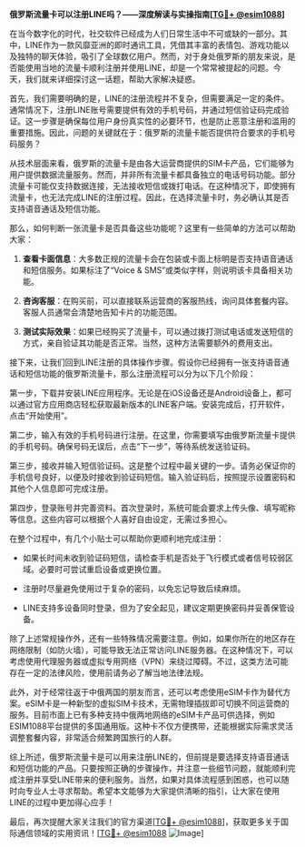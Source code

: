 **俄罗斯流量卡可以注册LINE吗？——深度解读与实操指南[[TG💪+ @esim1088](https://t.me/s/esim1088)]**

在当今数字化的时代，社交软件已经成为人们日常生活中不可或缺的一部分。其中，LINE作为一款风靡亚洲的即时通讯工具，凭借其丰富的表情包、游戏功能以及独特的聊天体验，吸引了全球数亿用户。然而，对于身处俄罗斯的朋友来说，是否能使用当地的流量卡顺利注册并使用LINE，却是一个常常被提起的问题。今天，我们就来详细探讨这一话题，帮助大家解决疑惑。

首先，我们需要明确的是，LINE的注册流程并不复杂，但需要满足一定的条件。通常情况下，注册LINE账号需要提供有效的手机号码，并通过短信验证码完成验证。这一步骤是确保每位用户身份真实性的必要环节，也是防止恶意注册和滥用的重要措施。因此，问题的关键就在于：俄罗斯的流量卡能否提供符合要求的手机号码服务？

从技术层面来看，俄罗斯的流量卡是由各大运营商提供的SIM卡产品，它们能够为用户提供数据流量服务。然而，并非所有流量卡都具备独立的电话号码功能。部分流量卡可能仅支持数据连接，无法接收短信或拨打电话。在这种情况下，即使拥有流量卡，也无法完成LINE的注册过程。因此，在选择流量卡时，务必确认其是否支持语音通话及短信功能。

那么，如何判断一张流量卡是否具备这些功能呢？这里有一些简单的方法可以帮助大家：

1. **查看卡面信息**：大多数正规的流量卡会在包装或卡面上标明是否支持语音通话和短信服务。如果标注了“Voice & SMS”或类似字样，则说明该卡具备相关功能。
   
2. **咨询客服**：在购买前，可以直接联系运营商的客服热线，询问具体套餐内容。客服人员通常会清楚地告知卡片的功能范围。

3. **测试实际效果**：如果已经购买了流量卡，可以通过拨打测试电话或发送短信的方式，亲自验证其功能是否正常。当然，这种方法需要额外的费用支出。

接下来，让我们回到LINE注册的具体操作步骤。假设你已经拥有一张支持语音通话和短信功能的俄罗斯流量卡，那么注册流程可以分为以下几个阶段：

第一步，下载并安装LINE应用程序。无论是在iOS设备还是Android设备上，都可以通过官方应用商店轻松获取最新版本的LINE客户端。安装完成后，打开软件，点击“开始使用”。

第二步，输入有效的手机号码进行注册。在这里，你需要填写由俄罗斯流量卡提供的手机号码。确保号码无误后，点击“下一步”，等待系统发送验证码。

第三步，接收并输入短信验证码。这是整个过程中最关键的一步。请务必保证你的手机信号良好，以便及时接收到验证码短信。输入验证码后，按照提示设置密码和其他个人信息即可完成注册。

第四步，登录账号并完善资料。首次登录时，系统可能会要求上传头像、填写昵称等信息。这些内容可以根据个人喜好自由设定，无需过多担心。

在整个过程中，有几个小贴士可以帮助你更顺利地完成注册：

- 如果长时间未收到验证码短信，请检查手机是否处于飞行模式或者信号较弱区域。必要时可尝试重启设备或更换位置。
  
- 注册时尽量避免使用过于复杂的密码，以免忘记导致后续麻烦。

- LINE支持多设备同时登录，但为了安全起见，建议定期更换密码并妥善保管设备。

除了上述常规操作外，还有一些特殊情况需要注意。例如，如果你所在的地区存在网络限制（如防火墙），可能导致无法正常访问LINE服务器。在这种情况下，可以考虑使用代理服务器或虚拟专用网络（VPN）来绕过障碍。不过，这类方法可能存在一定的法律风险，使用前请务必了解当地法律法规。

此外，对于经常往返于中俄两国的朋友而言，还可以考虑使用eSIM卡作为替代方案。eSIM卡是一种新型的虚拟SIM卡技术，无需物理插拔即可切换不同运营商的服务。目前市面上已有多种支持中俄两地网络的eSIM卡产品可供选择，例如ESIM1088平台提供的多国通用版。这种卡不仅方便携带，还能根据实际需求灵活调整套餐内容，非常适合频繁跨国旅行的人群。

综上所述，俄罗斯流量卡是可以用来注册LINE的，但前提是要选择支持语音通话和短信功能的产品。只要按照正确的步骤操作，并注意一些细节问题，就能顺利完成注册并享受LINE带来的便利服务。当然，如果对具体流程感到困惑，也可以随时向专业人士寻求帮助。希望本文能够为大家提供清晰的指引，让大家在使用LINE的过程中更加得心应手！

最后，再次提醒大家关注我们的官方渠道[[TG💪+ @esim1088](https://t.me/s/esim1088)]，获取更多关于国际通信领域的实用资讯！[[TG💪+ @esim1088](https://t.me/s/esim1088) ![Image](https://i.postimg.cc/4NQfJmqS/Snipaste-2025-05-13-00-14-12.png)]